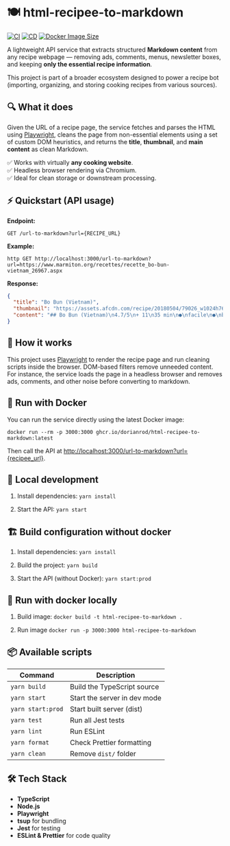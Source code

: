 # 🍽️ html-recipee-to-markdown

[![CI](https://github.com/dorianrod/html-recipee-to-markdown/actions/workflows/ci.yml/badge.svg)](https://github.com/dorianrod/html-recipee-to-markdown/actions/workflows/ci.yml)
[![CD](https://github.com/dorianrod/html-recipee-to-markdown/actions/workflows/cd.yml/badge.svg)](https://github.com/dorianrod/html-recipee-to-markdown/actions/workflows/cd.yml)
[![Docker Image Size](https://img.shields.io/docker/image-size/dorianrod/html-recipee-to-markdown)](https://github.com/users/dorianrod/packages/container/package/html-recipee-to-markdown)

A lightweight API service that extracts structured **Markdown content** from any recipe webpage — removing ads, comments, menus, newsletter boxes, and keeping **only the essential recipe information**.

This project is part of a broader ecosystem designed to power a recipe bot (importing, organizing, and storing cooking recipes from various sources).

## 🔍 What it does

Given the URL of a recipe page, the service fetches and parses the HTML using [Playwright](https://playwright.dev/), cleans the page from non-essential elements using a set of custom DOM heuristics, and returns the **title**, **thumbnail**, and **main content** as clean Markdown.

✅ Works with virtually **any cooking website**.  
✅ Headless browser rendering via Chromium.  
✅ Ideal for clean storage or downstream processing.

## ⚡ Quickstart (API usage)

**Endpoint:**

`GET /url-to-markdown?url={RECIPE_URL}`

**Example:**

`http
GET http://localhost:3000/url-to-markdown?url=https://www.marmiton.org/recettes/recette_bo-bun-vietnam_26967.aspx`

**Response:**

```json
{
  "title": "Bo Bun (Vietnam)",
  "thumbnail": "https://assets.afcdn.com/recipe/20180504/79026_w1024h768c1cx3000cy2000.jpg",
  "content": "## Bo Bun (Vietnam)\n4.7/5\n+ 11\n35 min\n●\nfacile\n●\nbon marché\nIngré..."
}
```

## 🧠 How it works

This project uses [Playwright](https://playwright.dev/) to render the recipe page and run cleaning scripts inside the browser. DOM-based filters remove unneeded content.
For instance, the service loads the page in a headless browser and removes ads, comments, and other noise before converting to markdown.

## 🚀 Run with Docker

You can run the service directly using the latest Docker image:

`docker run --rm -p 3000:3000 ghcr.io/dorianrod/html-recipee-to-markdown:latest`

Then call the API at [http://localhost:3000/url-to-markdown?url={recipee_url}](http://localhost:3000/url-to-markdown?url={recipee_url}).

## 🧪 Local development

1. Install dependencies:
   `yarn install`

2. Start the API:
   `yarn start`

## 🏗 Build configuration without docker

1. Install dependencies:
   `yarn install`

2. Build the project:
   `yarn build`

3. Start the API (without Docker):
   `yarn start:prod`

## 🐳 Run with docker locally

1. Build image:
   `docker build -t html-recipee-to-markdown .`

2. Run image
   `docker run -p 3000:3000 html-recipee-to-markdown`

## 📦 Available scripts

| Command           | Description                  |
| ----------------- | ---------------------------- |
| `yarn build`      | Build the TypeScript source  |
| `yarn start`      | Start the server in dev mode |
| `yarn start:prod` | Start built server (dist)    |
| `yarn test`       | Run all Jest tests           |
| `yarn lint`       | Run ESLint                   |
| `yarn format`     | Check Prettier formatting    |
| `yarn clean`      | Remove `dist/` folder        |

## 🛠 Tech Stack

- **TypeScript**
- **Node.js**
- **Playwright**
- **tsup** for bundling
- **Jest** for testing
- **ESLint & Prettier** for code quality
